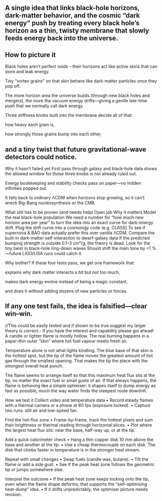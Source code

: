 A single idea that links black-hole horizons, dark-matter behavior, and the cosmic “dark energy” push by treating every black hole’s horizon as a thin, twisty membrane that slowly feeds energy back into the universe.
-----
How to picture it
-----
Black holes aren’t perfect voids – their horizons act like active skins that can store and leak energy.

Tiny “vortex grains” on that skin behave like dark-matter particles once they pop off.

The more horizon area the universe builds (through new black holes and mergers), the more the vacuum energy drifts—giving a gentle late-time push that we normally call dark energy.

Three stiffness knobs built into the membrane decide all of that:

how heavy each grain is,

how strongly those grains bump into each other,

and a tiny twist that future gravitational-wave detectors could notice.
--------------------
Why it hasn’t failed yet
First pass through galaxy and black-hole data shows the allowed window for those three knobs is not already ruled out.

Energy bookkeeping and stability checks pass on paper—no hidden infinities popped out.

It falls back to ordinary ΛCDM when horizons stop growing, so it can’t wreck Big-Bang nucleosynthesis or the CMB.

What still has to be proven (and needs help)
Open job	Why it matters
Model the real black-hole population	We need a number for “how much new horizon area per year” to turn the idea into an exact curve for dark-energy drift.
Plug the drift curve into a cosmology code (e.g. CLASS)	To see if supernova & BAO data actually prefer this over vanilla ΛCDM.
Compare the built-in dark-matter self-interaction to dwarf-galaxy data	If the predicted bumping strength is outside 0.1–3 cm²/g, the theory is dead.
Look for the tiny twist in black-hole ring-down waves	Should shift the main tone by <1 %—future LIGO/LISA runs could catch it.


Why bother?
If these four tests pass, we get one framework that:

explains why dark matter interacts a bit but not too much,

makes dark energy evolve instead of being a magic constant,

and does it without adding dozens of new particles or forces.

If any one test fails, the idea is falsified—clear win–win.
---------------------------------------------------
//This could be easily tested and if shown to be true suggest my larger theory is correct.- if you have the interest and capability please goi ahead!
A candle or lighter flame is mostly hollow.
The real burning happens in a paper-thin outer “skin” where hot fuel vapour meets fresh air.

Temperature alone is not what lights kindling.
The blue base of that skin is the hottest spot, but the tip of the flame moves the greatest amount of hot gas through the smallest opening. That makes the tip the place with the strongest overall heat punch.

The flame seems to arrange itself so that this maximum heat flux sits at the tip, no matter the exact fuel or small gusts of air.
If that always happens, the flame is behaving like a simple optimiser: it shapes itself to dump energy as fast as possible, much the way water finds the steepest route downhill.

How we test it
Collect video and temperature data
• Record steady flames with a thermal camera or a phone at 60 fps (exposure locked).
• Capture two runs: still air and low-speed fan.

Find the hot-flux zone
• Frame-by-frame, track the hottest pixels and sum their brightness or thermal reading through horizontal slices.
• Plot where the largest heat flux sits: near the base, half-way up, or at the tip.

Add a quick calorimeter check
• Hang a thin copper disk 10 mm above the base and another at the tip.
• Use a cheap thermocouple on each disk. The disk that climbs faster in temperature is in the stronger heat stream.

Repeat with small changes
• Swap fuels (candle wax, butane).
• Tilt the flame or add a side gust.
• See if the peak heat zone follows the geometric tip or jumps somewhere else.

Interpret the outcome
• If the peak heat zone keeps locking onto the tip, even when the flame shape deforms, that supports the “self-optimising heat-dump” idea.
• If it drifts unpredictably, the optimiser picture needs revision.
